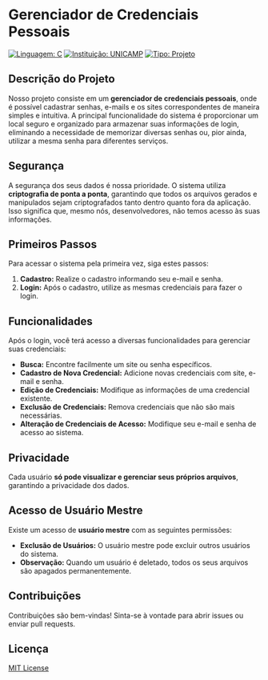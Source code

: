 # Gerenciador de Credenciais Pessoais

[![Linguagem: C](https://img.shields.io/badge/Linguagem-C-blue.svg)](https://www.cprogramming.com/)
[![Instituição: UNICAMP](https://img.shields.io/badge/Instituição-UNICAMP-yellow.svg)](https://www.unicamp.br/)
[![Tipo: Projeto](https://img.shields.io/badge/Tipo-Projeto-green.svg)](#) 

## Descrição do Projeto

Nosso projeto consiste em um **gerenciador de credenciais pessoais**, onde é possível cadastrar senhas, e-mails e os sites correspondentes de maneira simples e intuitiva. A principal funcionalidade do sistema é proporcionar um local seguro e organizado para armazenar suas informações de login, eliminando a necessidade de memorizar diversas senhas ou, pior ainda, utilizar a mesma senha para diferentes serviços.

## Segurança

A segurança dos seus dados é nossa prioridade. O sistema utiliza **criptografia de ponta a ponta**, garantindo que todos os arquivos gerados e manipulados sejam criptografados tanto dentro quanto fora da aplicação. Isso significa que, mesmo nós, desenvolvedores, não temos acesso às suas informações.

## Primeiros Passos

Para acessar o sistema pela primeira vez, siga estes passos:

1. **Cadastro:** Realize o cadastro informando seu e-mail e senha. 
2. **Login:** Após o cadastro, utilize as mesmas credenciais para fazer o login.

## Funcionalidades

Após o login, você terá acesso a diversas funcionalidades para gerenciar suas credenciais:

* **Busca:** Encontre facilmente um site ou senha específicos.
* **Cadastro de Nova Credencial:** Adicione novas credenciais com site, e-mail e senha.
* **Edição de Credenciais:** Modifique as informações de uma credencial existente.
* **Exclusão de Credenciais:** Remova credenciais que não são mais necessárias.
* **Alteração de Credenciais de Acesso:** Modifique seu e-mail e senha de acesso ao sistema.

## Privacidade

Cada usuário **só pode visualizar e gerenciar seus próprios arquivos**, garantindo a privacidade dos dados. 

## Acesso de Usuário Mestre

Existe um acesso de **usuário mestre** com as seguintes permissões:

* **Exclusão de Usuários:** O usuário mestre pode excluir outros usuários do sistema.
* **Observação:** Quando um usuário é deletado, todos os seus arquivos são apagados permanentemente.

## Contribuições

Contribuições são bem-vindas! Sinta-se à vontade para abrir issues ou enviar pull requests.


## Licença

[MIT License](https://github.com/guibleone/gerenciador-credenciais/blob/1d33919b2aeb74d0507d748968131efb4f45b991/LICENSE) 
